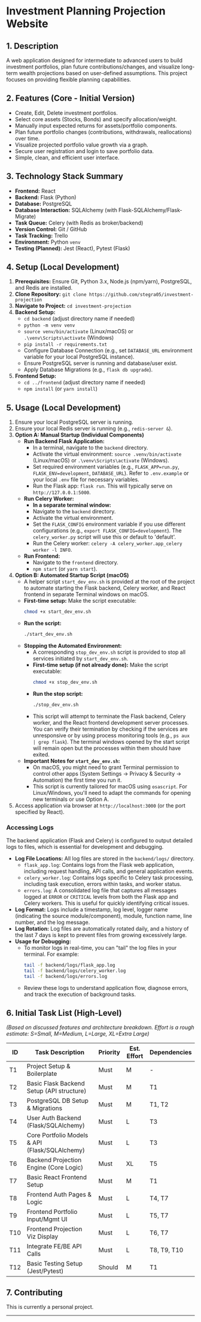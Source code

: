 # Investment Planning Projection Website

## 1. Description

A web application designed for intermediate to advanced users to build investment portfolios, plan future contributions/changes, and visualize long-term wealth projections based on user-defined assumptions. This project focuses on providing flexible planning capabilities.

## 2. Features (Core - Initial Version)

* Create, Edit, Delete investment portfolios.
* Select core assets (Stocks, Bonds) and specify allocation/weight.
* Manually input expected returns for assets/portfolio components.
* Plan future portfolio changes (contributions, withdrawals, reallocations) over time.
* Visualize projected portfolio value growth via a graph.
* Secure user registration and login to save portfolio data.
* Simple, clean, and efficient user interface.

## 3. Technology Stack Summary

* **Frontend:** React
* **Backend:** Flask (Python)
* **Database:** PostgreSQL
* **Database Interaction:** SQLAlchemy (with Flask-SQLAlchemy/Flask-Migrate)
* **Task Queue:** Celery (with Redis as broker/backend)
* **Version Control:** Git / GitHub
* **Task Tracking:** Trello
* **Environment:** Python `venv`
* **Testing (Planned):** Jest (React), Pytest (Flask)

## 4. Setup (Local Development)

1.  **Prerequisites:** Ensure Git, Python 3.x, Node.js (npm/yarn), PostgreSQL, and Redis are installed.
2.  **Clone Repository:** `git clone https://github.com/stegra05/investment-projection`
3.  **Navigate to Project:** `cd investment-projection`
4.  **Backend Setup:**
    * `cd backend` (adjust directory name if needed)
    * `python -m venv venv`
    * `source venv/bin/activate` (Linux/macOS) or `.\venv\Scripts\activate` (Windows)
    * `pip install -r requirements.txt`
    * Configure Database Connection (e.g., set `DATABASE_URL` environment variable for your local PostgreSQL instance).
    * Ensure PostgreSQL server is running and database/user exist.
    * Apply Database Migrations (e.g., `flask db upgrade`).
5.  **Frontend Setup:**
    * `cd ../frontend` (adjust directory name if needed)
    * `npm install` (or `yarn install`)

## 5. Usage (Local Development)

1.  Ensure your local PostgreSQL server is running.
2.  Ensure your local Redis server is running (e.g., `redis-server &`).
3.  **Option A: Manual Startup (Individual Components)**
    *   **Run Backend Flask Application:**
        *   In a terminal, navigate to the `backend` directory.
        *   Activate the virtual environment: `source .venv/bin/activate` (Linux/macOS) or `.\venv\Scripts\activate` (Windows).
        *   Set required environment variables (e.g., `FLASK_APP=run.py`, `FLASK_ENV=development`, `DATABASE_URL`). Refer to `.env.example` or your local `.env` file for necessary variables.
        *   Run the Flask app: `flask run`. This will typically serve on `http://127.0.0.1:5000`.
    *   **Run Celery Worker:**
        *   **In a separate terminal window:**
        *   Navigate to the `backend` directory.
        *   Activate the virtual environment.
        *   Set the `FLASK_CONFIG` environment variable if you use different configurations (e.g., `export FLASK_CONFIG=development`). The `celery_worker.py` script will use this or default to 'default'.
        *   Run the Celery worker: `celery -A celery_worker.app_celery worker -l INFO`.
    *   **Run Frontend:**
        *   Navigate to the `frontend` directory.
        *   `npm start` (or `yarn start`).
4.  **Option B: Automated Startup Script (macOS)**
    *   A helper script `start_dev_env.sh` is provided at the root of the project to automate starting the Flask backend, Celery worker, and React frontend in separate Terminal windows on macOS.
    *   **First-time setup:** Make the script executable:
        ```bash
        chmod +x start_dev_env.sh
        ```
    *   **Run the script:**
        ```bash
        ./start_dev_env.sh
        ```
    *   **Stopping the Automated Environment:**
        *   A corresponding `stop_dev_env.sh` script is provided to stop all services initiated by `start_dev_env.sh`.
        *   **First-time setup (if not already done):** Make the script executable:
            ```bash
            chmod +x stop_dev_env.sh
            ```
        *   **Run the stop script:**
            ```bash
            ./stop_dev_env.sh
            ```
        *   This script will attempt to terminate the Flask backend, Celery worker, and the React frontend development server processes. You can verify their termination by checking if the services are unresponsive or by using process monitoring tools (e.g., `ps aux | grep flask`). The terminal windows opened by the start script will remain open but the processes within them should have exited.
    *   **Important Notes for `start_dev_env.sh`:**
        *   On macOS, you might need to grant Terminal permission to control other apps (System Settings -> Privacy & Security -> Automation) the first time you run it.
        *   This script is currently tailored for macOS using `osascript`. For Linux/Windows, you'll need to adapt the commands for opening new terminals or use Option A.
5.  Access application via browser at `http://localhost:3000` (or the port specified by React).

### Accessing Logs

The backend application (Flask and Celery) is configured to output detailed logs to files, which is essential for development and debugging.

*   **Log File Locations:** All log files are stored in the `backend/logs/` directory.
    *   `flask_app.log`: Contains logs from the Flask web application, including request handling, API calls, and general application events.
    *   `celery_worker.log`: Contains logs specific to Celery task processing, including task execution, errors within tasks, and worker status.
    *   `errors.log`: A consolidated log file that captures all messages logged at `ERROR` or `CRITICAL` levels from both the Flask app and Celery workers. This is useful for quickly identifying critical issues.
*   **Log Format:** Logs include a timestamp, log level, logger name (indicating the source module/component), module, function name, line number, and the log message.
*   **Log Rotation:** Log files are automatically rotated daily, and a history of the last 7 days is kept to prevent files from growing excessively large.
*   **Usage for Debugging:**
    *   To monitor logs in real-time, you can "tail" the log files in your terminal. For example:
        ```bash
        tail -f backend/logs/flask_app.log
        tail -f backend/logs/celery_worker.log
        tail -f backend/logs/errors.log
        ```
    *   Review these logs to understand application flow, diagnose errors, and track the execution of background tasks.

## 6. Initial Task List (High-Level)

*(Based on discussed features and architecture breakdown. Effort is a rough estimate: S=Small, M=Medium, L=Large, XL=Extra Large)*

| ID | Task Description                       | Priority   | Est. Effort | Dependencies |
|----|----------------------------------------|------------|-------------|--------------|
| T1 | Project Setup & Boilerplate          | Must       | M           | -            |
| T2 | Basic Flask Backend Setup (API structure) | Must       | M           | T1           |
| T3 | PostgreSQL DB Setup & Migrations     | Must       | M           | T1, T2       |
| T4 | User Auth Backend (Flask/SQLAlchemy)   | Must       | L           | T3           |
| T5 | Core Portfolio Models & API (Flask/SQLAlchemy) | Must | L           | T3           |
| T6 | Backend Projection Engine (Core Logic) | Must       | XL          | T5           |
| T7 | Basic React Frontend Setup           | Must       | M           | T1           |
| T8 | Frontend Auth Pages & Logic          | Must       | L           | T4, T7       |
| T9 | Frontend Portfolio Input/Mgmt UI     | Must       | L           | T5, T7       |
| T10| Frontend Projection Viz Display      | Must       | L           | T6, T7       |
| T11| Integrate FE/BE API Calls          | Must       | L           | T8, T9, T10  |
| T12| Basic Testing Setup (Jest/Pytest)    | Should     | M           | T1           |


## 7. Contributing

This is currently a personal project.

---
